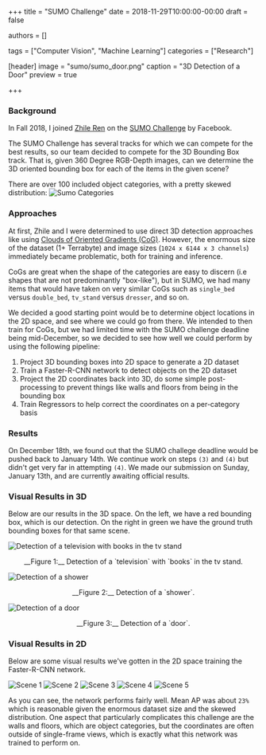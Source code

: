 +++
title = "SUMO Challenge"
date = 2018-11-29T10:00:00-00:00
draft = false

authors = []

tags = ["Computer Vision", "Machine Learning"]
categories = ["Research"]


[header]
image = "sumo/sumo_door.png"
caption = "3D Detection of a Door"
preview = true

+++

### Background
In Fall 2018, I joined [Zhile Ren](http://cs.brown.edu/people/zr1/) on the [SUMO Challenge](https://www.cc.gatech.edu/~dellaert/FrankDellaert/Frank_Dellaert/Frank_Dellaert.html) by Facebook.

The SUMO Challenge has several tracks for which we can compete for the best results, so our team decided to compete for the 3D Bounding Box track. That is, given 360 Degree RGB-Depth images, can we determine the 3D oriented bounding box for each of the items in the given scene?

There are over 100 included object categories, with a pretty skewed distribution:
![Sumo Categories](/img/category_stats.png)

### Approaches
At first, Zhile and I were determined to use direct 3D detection approaches like using [Clouds of Oriented Gradients (CoG)](http://cs.brown.edu/people/zr1/publications/cvpr2016/cvpr2016.pdf). However, the enormous size of the dataset (1+ Terrabyte) and image sizes (`1024 x 6144 x 3 channels`) immediately became problematic, both for training and inference.

CoGs are great when the shape of the categories are easy to discern (i.e shapes that are not predominantly "box-like"), but in SUMO, we had many items that would have taken on very similar CoGs such as `single_bed` versus `double_bed`, `tv_stand` versus `dresser`, and so on.

We decided a good starting point would be to determine object locations in the 2D space, and see where we could go from there. We intended to then train for CoGs, but we had limited time with the SUMO challenge deadline being mid-December, so we decided to see how well we could perform by using the following pipeline:

1. Project 3D bounding boxes into 2D space to generate a 2D dataset
2. Train a Faster-R-CNN network to detect objects on the 2D dataset
3. Project the 2D coordinates back into 3D, do some simple post-processing to prevent things like walls and floors from being in the bounding box
4. Train Regressors to help correct the coordinates on a per-category basis


### Results
On December 18th, we found out that the SUMO challege deadline would be pushed back to January 14th. We continue work on steps `(3)` and `(4)` but didn't get very far in attempting `(4)`. We made our submission on Sunday, January 13th, and are currently awaiting official results.


### Visual Results in 3D
Below are our results in the 3D space. On the left, we have a red bounding box, which is our detection. On the right in green we have the ground truth bounding boxes for that same scene.

![Detection of a television  with books in the tv stand](/img/sumo/sumo_tv.png)
<center> __Figure 1:__ Detection of a `television`  with `books` in the tv stand. </center>

![Detection of a shower](/img/sumo/sumo_shower.png)
<center> __Figure 2:__ Detection of a `shower`. </center>

![Detection of a door](/img/sumo/sumo_door.png)
<center> __Figure 3:__ Detection of a `door`. </center>


### Visual Results in 2D
Below are some visual results we've gotten in the 2D space training the Faster-R-CNN network.

![Scene 1](/img/sumo/one.jpg)
![Scene 2](/img/sumo/two.jpg)
![Scene 3](/img/sumo/three.jpg)
![Scene 4](/img/sumo/four.jpg)
![Scene 5](/img/sumo/five.jpg)

As you can see, the network performs fairly well. Mean AP was about `23%` which is reasonable given the enormous dataset size and the skewed distribution. One aspect that particularly complicates this challenge are the walls and floors, which are object categories, but the coordinates are often outside of single-frame views, which is exactly what this network was trained to perform on.


